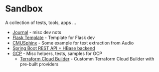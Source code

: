 # Sandbox
A collection of tests, tools, apps ...

* [Journal](journal/notes) - misc dev nots
* [Flask Template](flask) - Template for Flask dev
* [CMUSphinx](cmusphinx) - Some example for text extraction from Audio
* [Spring Boot REST API + HBase backend](spring-boot-hbase)
* [GCP](gcp) - Misc helpers, tests, samples for GCP
  * [Terraform Cloud Builder](gcp/cloud-build/terraform) - Customm Terraform Cloud Builder with pre-built providers
